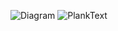 ![Diagram](http://www.plantuml.com/plantuml/png/encoded-diagram-text)
![PlankText](https://planttext.com/api/plantuml/png/X94zJWCn48NxESLeAq1oGHkb24eA8b4X96fhTvGTnPvPURn4278o2ewKAyJBxeAG-Edyv6_UU_QStjvNbdtAVGm0jcV1f4O0cNCWlAVWCwjOovsXmtNmPhXXlqi-0a0zwWE5mBB35q34hMHyP6dqO8DyKcxmJklzGqiRrNHn2STvyAOhoP4aJ_fM-v8zdjSQOo-p6Wtdl683y9cwV7NbJjoNtQAKQ2bnzbBJ3-3a_H_sKUSNgBgkyChrdSCgUdckfeQBmRjJu-7N_g279tndOKNIb2sS0G00__y30000)

